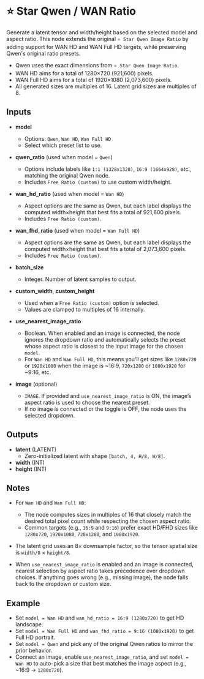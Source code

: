 # ⭐ Star Qwen / WAN Ratio

Generate a latent tensor and width/height based on the selected model and aspect ratio.
This node extends the original `⭐ Star Qwen Image Ratio` by adding support for WAN HD and WAN Full HD targets, while preserving Qwen's original ratio presets.

- Qwen uses the exact dimensions from `⭐ Star Qwen Image Ratio`.
- WAN HD aims for a total of 1280×720 (921,600) pixels.
- WAN Full HD aims for a total of 1920×1080 (2,073,600) pixels.
- All generated sizes are multiples of 16. Latent grid sizes are multiples of 8.

## Inputs

- __model__
  - Options: `Qwen`, `Wan HD`, `Wan Full HD`
  - Select which preset list to use.

- __qwen_ratio__ (used when model = `Qwen`)
  - Options include labels like `1:1 (1328x1328)`, `16:9 (1664x928)`, etc., matching the original Qwen node.
  - Includes `Free Ratio (custom)` to use custom width/height.

- __wan_hd_ratio__ (used when model = `Wan HD`)
  - Aspect options are the same as Qwen, but each label displays the computed width×height that best fits a total of 921,600 pixels.
  - Includes `Free Ratio (custom)`.

- __wan_fhd_ratio__ (used when model = `Wan Full HD`)
  - Aspect options are the same as Qwen, but each label displays the computed width×height that best fits a total of 2,073,600 pixels.
  - Includes `Free Ratio (custom)`.

- __batch_size__
  - Integer. Number of latent samples to output.

- __custom_width__, __custom_height__
  - Used when a `Free Ratio (custom)` option is selected.
  - Values are clamped to multiples of 16 internally.

- __use_nearest_image_ratio__
  - Boolean. When enabled and an image is connected, the node ignores the dropdown ratio and automatically selects the preset whose aspect ratio is closest to the input image for the chosen `model`.
  - For `Wan HD` and `Wan Full HD`, this means you’ll get sizes like `1280x720` or `1920x1080` when the image is ~16:9, `720x1280` or `1080x1920` for ~9:16, etc.

- __image__ (optional)
  - `IMAGE`. If provided and `use_nearest_image_ratio` is ON, the image’s aspect ratio is used to choose the nearest preset.
  - If no image is connected or the toggle is OFF, the node uses the selected dropdown.

## Outputs

- __latent__ (LATENT)
  - Zero-initialized latent with shape `[batch, 4, H/8, W/8]`.
- __width__ (INT)
- __height__ (INT)

## Notes

- For `Wan HD` and `Wan Full HD`:
  - The node computes sizes in multiples of 16 that closely match the desired total pixel count while respecting the chosen aspect ratio.
  - Common targets (e.g., `16:9` and `9:16`) prefer exact HD/FHD sizes like `1280x720`, `1920x1080`, `720x1280`, and `1080x1920`.
- The latent grid uses an 8× downsample factor, so the tensor spatial size is `width/8` × `height/8`.

- When `use_nearest_image_ratio` is enabled and an image is connected, nearest selection by aspect ratio takes precedence over dropdown choices. If anything goes wrong (e.g., missing image), the node falls back to the dropdown or custom size.

## Example

- Set `model = Wan HD` and `wan_hd_ratio = 16:9 (1280x720)` to get HD landscape.
- Set `model = Wan Full HD` and `wan_fhd_ratio = 9:16 (1080x1920)` to get Full HD portrait.
- Set `model = Qwen` and pick any of the original Qwen ratios to mirror the prior behavior.
- Connect an image, enable `use_nearest_image_ratio`, and set `model = Wan HD` to auto-pick a size that best matches the image aspect (e.g., ~16:9 → `1280x720`).
